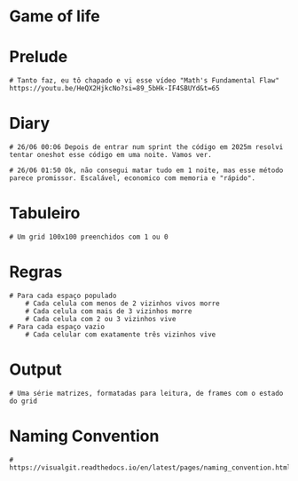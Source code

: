 # Game of life

# Prelude
    # Tanto faz, eu tô chapado e vi esse vídeo "Math's Fundamental Flaw" https://youtu.be/HeQX2HjkcNo?si=89_5bHk-IF4SBUYd&t=65

# Diary
    # 26/06 00:06 Depois de entrar num sprint the código em 2025m resolvi tentar oneshot esse código em uma noite. Vamos ver.

    # 26/06 01:50 Ok, não consegui matar tudo em 1 noite, mas esse método parece promissor. Escalável, economico com memoria e "rápido".

# Tabuleiro
    # Um grid 100x100 preenchidos com 1 ou 0

# Regras
    # Para cada espaço populado
        # Cada celula com menos de 2 vizinhos vivos morre
        # Cada celula com mais de 3 vizinhos morre
        # Cada celula com 2 ou 3 vizinhos vive
    # Para cada espaço vazio
        # Cada celular com exatamente três vizinhos vive

# Output
    # Uma série matrizes, formatadas para leitura, de frames com o estado do grid

# Naming Convention
    # https://visualgit.readthedocs.io/en/latest/pages/naming_convention.html